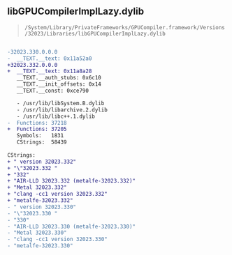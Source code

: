 ## libGPUCompilerImplLazy.dylib

> `/System/Library/PrivateFrameworks/GPUCompiler.framework/Versions/32023/Libraries/libGPUCompilerImplLazy.dylib`

```diff

-32023.330.0.0.0
-  __TEXT.__text: 0x11a52a0
+32023.332.0.0.0
+  __TEXT.__text: 0x11a8a28
   __TEXT.__auth_stubs: 0x6c10
   __TEXT.__init_offsets: 0x14
   __TEXT.__const: 0xce790

   - /usr/lib/libSystem.B.dylib
   - /usr/lib/libarchive.2.dylib
   - /usr/lib/libc++.1.dylib
-  Functions: 37218
+  Functions: 37205
   Symbols:   1831
   CStrings:  58439
 
CStrings:
+ " version 32023.332"
+ "\"32023.332 "
+ "332"
+ "AIR-LLD 32023.332 (metalfe-32023.332)"
+ "Metal 32023.332"
+ "clang -cc1 version 32023.332"
+ "metalfe-32023.332"
- " version 32023.330"
- "\"32023.330 "
- "330"
- "AIR-LLD 32023.330 (metalfe-32023.330)"
- "Metal 32023.330"
- "clang -cc1 version 32023.330"
- "metalfe-32023.330"

```
